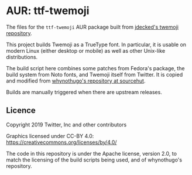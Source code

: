 # AUR: ttf-twemoji

The files for the `ttf-twemoji` AUR package built from [jdecked's twemoji repository](https://github.com/jdecked/twemoji).

This project builds Twemoji as a TrueType font. In particular, it is usable on modern Linux (either desktop or mobile) as well as other Unix-like distributions.

The build script here combines some patches from Fedora's package, the build system from Noto fonts, and Twemoji itself from Twitter. It is copied and modified from [whynothugo's repository at sourcehut](https://git.sr.ht/~whynothugo/twemoji.ttf).

Builds are manually triggered when there are upstream releases.

## Licence

Copyright 2019 Twitter, Inc and other contributors

Graphics licensed under CC-BY 4.0: https://creativecommons.org/licenses/by/4.0/

The code in this repository is under the Apache license, version 2.0, to match the licensing of the build scripts being used, and of whynothugo's repository.
